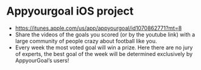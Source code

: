 # Appyourgoal iOS project
- https://itunes.apple.com/us/app/appyourgoal/id1070862771?mt=8
- Share the videos of the goals you scored (or by the youtube link) with a large community of people crazy about football like you. 
- Every week the most voted goal will win a prize. Here there are no jury of experts, the best goal of the week will be determined exclusively by AppyourGoal’s users!
